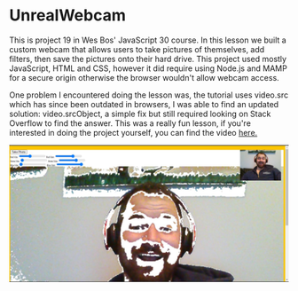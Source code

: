 # UnrealWebcam

<p>This is project 19 in Wes Bos' JavaScript 30 course.  In this lesson we built a custom webcam that allows users to take pictures of themselves, add filters, then save the pictures onto their hard drive.  This project used mostly JavaScript, HTML and CSS, however it did require using Node.js and MAMP for a secure origin otherwise the browser wouldn't allow webcam access. </p>
<p> One problem I encountered doing the lesson was, the tutorial uses video.src which has since been outdated in browsers, I was able to find an updated solution: video.srcObject, a simple fix but still required looking on Stack Overflow to find the answer.  This was a really fun lesson, if you're interested in doing the project yourself, you can find the video <a href="https://www.youtube.com/watch?v=ElWFcBlVk-o">here.</a></p>

![](images/project.JPG)
